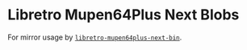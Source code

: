 # Libretro Mupen64Plus Next Blobs

For mirror usage by
[`libretro-mupen64plus-next-bin`](
  https://github.com/themartiancompany/libretro-mupen64plus-next-bin-ur).
